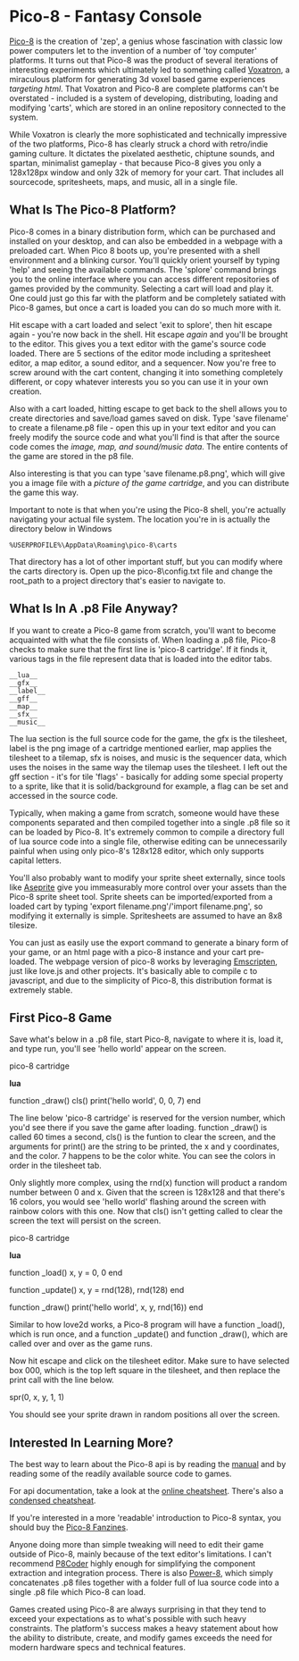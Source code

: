
# Pico-8 - Fantasy Console

[Pico-8](https://www.lexaloffle.com/pico-8.php) is the creation of 'zep', a genius whose fascination with classic low power computers let to the invention of a number of 'toy computer' platforms. It turns out that Pico-8 was the product of several iterations of interesting experiments which ultimately led to something called [Voxatron](https://www.lexaloffle.com/voxatron.php), a miraculous platform for generating 3d voxel based game experiences _targeting html_. That Voxatron and Pico-8 are complete platforms can't be overstated - included is a system of developing, distributing, loading and modifying 'carts', which are stored in an online repository connected to the system.

While Voxatron is clearly the more sophisticated and technically impressive of the two platforms, Pico-8 has clearly struck a chord with retro/indie gaming culture. It dictates the pixelated aesthetic, chiptune sounds, and spartan, minimalist gameplay - that because Pico-8 gives you only a 128x128px window and only 32k of memory for your cart. That includes all sourcecode, spritesheets, maps, and music, all in a single file.

## What Is The Pico-8 Platform?

Pico-8 comes in a binary distribution form, which can be purchased and installed on your desktop, and can also be embedded in a webpage with a preloaded cart. When Pico 8 boots up, you're presented with a shell environment and a blinking cursor. You'll quickly orient yourself by typing 'help' and seeing the available commands. The 'splore' command brings you to the online interface where you can access different repositories of games provided by the community. Selecting a cart will load and play it. One could just go this far with the platform and be completely satiated with Pico-8 games, but once a cart is loaded you can do so much more with it.

Hit escape with a cart loaded and select 'exit to splore', then hit escape again - you're now back in the shell. Hit escape _again_ and you'll be brought to the editor. This gives you a text editor with the game's source code loaded. There are 5 sections of the editor mode including a spritesheet editor, a map editor, a sound editor, and a sequencer. Now you're free to screw around with the cart content, changing it into something completely different, or copy whatever interests you so you can use it in your own creation.

Also with a cart loaded, hitting escape to get back to the shell allows you to create directories and save/load games saved on disk. Type 'save filename' to create a filename.p8 file - open this up in your text editor and you can freely modify the source code and what you'll find is that after the source code comes the _image, map, and sound/music data_. The entire contents of the game are stored in the p8 file.

Also interesting is that you can type 'save filename.p8.png', which will give you a image file with a _picture of the game cartridge_, and you can distribute the game this way.

Important to note is that when you're using the Pico-8 shell, you're actually navigating your actual file system. The location you're in is actually the directory below in Windows

	%USERPROFILE%\AppData\Roaming\pico-8\carts

That directory has a lot of other important stuff, but you can modify where the carts directory is. Open up the pico-8\config.txt file and change the root_path to a project directory that's easier to navigate to.

## What Is In A .p8 File Anyway?

If you want to create a Pico-8 game from scratch, you'll want to become acquainted with what the file consists of. When loading a .p8 file, Pico-8 checks to make sure that the first line is 'pico-8 cartridge'. If it finds it, various tags in the file represent data that is loaded into the editor tabs.

	__lua__
	__gfx__
	__label__
	__gff__
	__map__
	__sfx__
	__music__

The lua section is the full source code for the game, the gfx is the tilesheet, label is the png image of a cartridge mentioned earlier, map applies the tilesheet to a tilemap, sfx is noises, and music is the sequencer data, which uses the noises in the same way the tilemap uses the tilesheet. I left out the gff section - it's for tile 'flags' - basically for adding some special property to a sprite, like that it is solid/background for example, a flag can be set and accessed in the source code.

Typically, when making a game from scratch, someone would have these components separated and then compiled together into a single .p8 file so it can be loaded by Pico-8. It's extremely common to compile a directory full of lua source code into a single file, otherwise editing can be unnecessarily painful when using only pico-8's 128x128 editor, which only supports capital letters.

You'll also probably want to modify your sprite sheet externally, since tools like [Aseprite](https://www.aseprite.org/) give you immeasurably more control over your assets than the Pico-8 sprite sheet tool. Sprite sheets can be imported/exported from a loaded cart by typing 'export filename.png'/'import filename.png', so modifying it externally is simple. Spritesheets are assumed to have an 8x8 tilesize.

You can just as easily use the export command to generate a binary form of your game, or an html page with a pico-8 instance and your cart pre-loaded. The webpage version of pico-8 works by leveraging [Emscripten](https://kripken.github.io/emscripten-site/), just like love.js and other projects. It's basically able to compile c to javascript, and due to the simplicity of Pico-8, this distribution format is extremely stable.

## First Pico-8 Game

Save what's below in a .p8 file, start Pico-8, navigate to where it is, load it, and type run, you'll see 'hello world' appear on the screen.

  pico-8 cartridge

  __lua__

  function _draw()
      cls()
      print('hello world', 0, 0, 7)
  end

The line below 'pico-8 cartridge' is reserved for the version number, which you'd see there if you save the game after loading. function _draw() is called 60 times a second, cls() is the funtion to clear the screen, and the arguments for print() are the string to be printed, the x and y coordinates, and the color. 7 happens to be the color white. You can see the colors in order in the tilesheet tab.

Only slightly more complex, using the rnd(x) function will product a random number between 0 and x. Given that the screen is 128x128 and that there's 16 colors, you would see 'hello world' flashing around the screen with rainbow colors with this one. Now that cls() isn't getting called to clear the screen the text will persist on the screen.

  pico-8 cartridge

  __lua__

  function _load()
    x, y = 0, 0 
  end

  function _update()
    x, y = rnd(128), rnd(128)
  end

  function _draw()
    print('hello world', x, y, rnd(16))
  end

Similar to how love2d works, a Pico-8 program will have a function _load(), which is run once, and a function _update() and function _draw(), which are called over and over as the game runs.

Now hit escape and click on the tilesheet editor. Make sure to have selected box 000, which is the top left square in the tilesheet, and then replace the print call with the line below.

  spr(0, x, y, 1, 1)

You should see your sprite drawn in random positions all over the screen.

## Interested In Learning More?

The best way to learn about the Pico-8 api is by reading the [manual](https://www.lexaloffle.com/pico-8.php?page=manual) and by reading some of the readily available source code to games.

For api documentation, take a look at the [online cheatsheet](https://neko250.github.io/pico8-api/). There's also a [condensed cheatsheat](https://ztiromoritz.github.io/pico-8-spick/index_en.html).

If you're interested in a more 'readable' introduction to Pico-8 syntax, you should buy the [Pico-8 Fanzines](https://sectordub.itch.io/pico-8-fanzine-1).

Anyone doing more than simple tweaking will need to edit their game outside of Pico-8, mainly because of the text editor's limitations. I can't recommend [P8Coder](https://github.com/movAX13h/P8Coder) highly enough for simplifying the component extraction and integration process. There is also [Power-8](https://rombus.itch.io/power-8), which simply concatenates .p8 files together with a folder full of lua source code into a single .p8 file which Pico-8 can load. 

Games created using Pico-8 are always surprising in that they tend to exceed your expectations as to what's possible with such heavy constraints. The platform's success makes a heavy statement about how the ability to distribute, create, and modify games exceeds the need for modern hardware specs and technical features.
